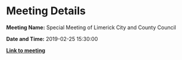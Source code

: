 # Meeting Details

**Meeting Name:** Special Meeting of Limerick City and County Council

**Date and Time:** 2019-02-25 15:30:00

**<a href="https://www.limerick.ie/council/whats-on/special-meeting-limerick-city-and-county-council-30" target="_blank">Link to meeting</a>**
